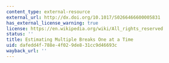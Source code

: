 ```yaml
---
content_type: external-resource
external_url: http://dx.doi.org/10.1017/S0266466600005831
has_external_license_warning: true
license: https://en.wikipedia.org/wiki/All_rights_reserved
status: ''
title: Estimating Multiple Breaks One at a Time
uid: dafedd4f-788e-4f02-9de8-31cc9d46693c
wayback_url: ''
---
```


